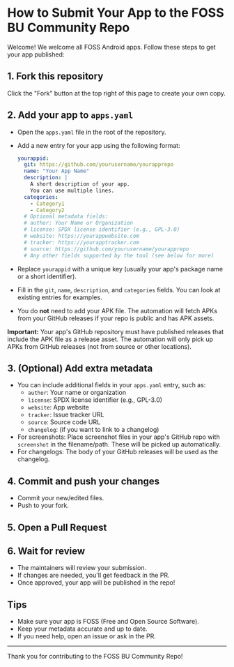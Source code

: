 # How to Submit Your App to the FOSS BU Community Repo

Welcome! We welcome all FOSS Android apps. Follow these steps to get your app published:

## 1. Fork this repository

Click the "Fork" button at the top right of this page to create your own copy.

## 2. Add your app to `apps.yaml`

- Open the `apps.yaml` file in the root of the repository.
- Add a new entry for your app using the following format:

  ```yaml
  yourappid:
    git: https://github.com/yourusername/yourapprepo
    name: "Your App Name"
    description: |
      A short description of your app.
      You can use multiple lines.
    categories:
      - Category1
      - Category2
    # Optional metadata fields:
    # author: Your Name or Organization
    # license: SPDX license identifier (e.g., GPL-3.0)
    # website: https://yourappwebsite.com
    # tracker: https://yourapptracker.com
    # source: https://github.com/yourusername/yourapprepo
    # Any other fields supported by the tool (see below for more)
  ```

- Replace `yourappid` with a unique key (usually your app's package name or a short identifier).
- Fill in the `git`, `name`, `description`, and `categories` fields. You can look at existing entries for examples.
- You do **not** need to add your APK file. The automation will fetch APKs from your GitHub releases if your repo is public and has APK assets.

**Important:** Your app's GitHub repository must have published releases that include the APK file as a release asset. The automation will only pick up APKs from GitHub releases (not from source or other locations).

## 3. (Optional) Add extra metadata

- You can include additional fields in your `apps.yaml` entry, such as:
  - `author`: Your name or organization
  - `license`: SPDX license identifier (e.g., GPL-3.0)
  - `website`: App website
  - `tracker`: Issue tracker URL
  - `source`: Source code URL
  - `changelog`: (if you want to link to a changelog)
- For screenshots: Place screenshot files in your app's GitHub repo with `screenshot` in the filename/path. These will be picked up automatically.
- For changelogs: The body of your GitHub releases will be used as the changelog.



## 4. Commit and push your changes

- Commit your new/edited files.
- Push to your fork.

## 5. Open a Pull Request


## 6. Wait for review

- The maintainers will review your submission.
- If changes are needed, you'll get feedback in the PR.
- Once approved, your app will be published in the repo!

## Tips

- Make sure your app is FOSS (Free and Open Source Software).
- Keep your metadata accurate and up to date.
- If you need help, open an issue or ask in the PR.

---

Thank you for contributing to the FOSS BU Community Repo!
